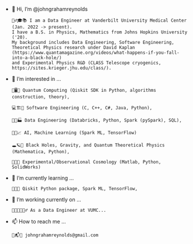 - 👋 Hi, I’m @johngrahamreynolds

      👱‍♂️🎓📚 I am a Data Engineer at Vanderbilt University Medical Center (Jan. 2022 -> present). 
      I have a B.S. in Physics, Mathematics from Johns Hopkins University ('20). 
      My background includes Data Engineering, Software Engineering, 
      Theoretical Physics research under David Kaplan (https://www.quantamagazine.org/videos/what-happens-if-you-fall-into-a-black-hole/) 
      and Experimental Physics R&D (CLASS Telescope cryogenics, https://sites.krieger.jhu.edu/class/).  
      
- 👀 I’m interested in ...  

      🔬🖥🤏 Quantum Computing (Qiskit SDK in Python, algorithms construction, theory), 
      
      💻🏗🎢 Software Engineering (C, C++, C#, Java, Python), 
      
      🐍🧮🏭 Data Engineering (Databricks, Python, Spark (pySpark), SQL),
      
      🧠🤖📈 AI, Machine Learning (Spark ML, TensorFlow)
      
      🕳🪐🔮 Black Holes, Gravity, and Quantum Theoretical Physics (Mathematica, Python), 
      
      📡🌌🔭 Experimental/Observational Cosmology (Matlab, Python, SolidWorks)
      
- 🌱 I’m currently learning ...
     
      👾🚀🔀 Qiskit Python package, Spark ML, TensorFlow, 
     
- 🏧 I’m working currently on ...

      👨‍💻👨‍🔬👷‍♂️ As a Data Engineer at VUMC... 

- 📫 How to reach me ...
      
      📩📬📧 johngrahamreynolds@gmail.com


